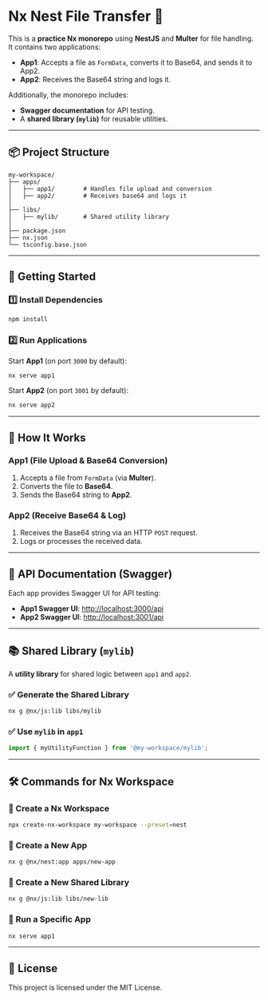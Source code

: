 # Nx Nest File Transfer 🚀

This is a **practice Nx monorepo** using **NestJS** and **Multer** for file handling.  
It contains two applications:
- **App1**: Accepts a file as `FormData`, converts it to Base64, and sends it to App2.
- **App2**: Receives the Base64 string and logs it.

Additionally, the monorepo includes:
- **Swagger documentation** for API testing.
- A **shared library (`mylib`)** for reusable utilities.

---

## 📦 Project Structure

```
my-workspace/
├── apps/
│   ├── app1/        # Handles file upload and conversion
│   ├── app2/        # Receives base64 and logs it
│
├── libs/
│   ├── mylib/       # Shared utility library
│
├── package.json
├── nx.json
└── tsconfig.base.json
```

---

## 🚀 Getting Started

### 1️⃣ Install Dependencies
```sh
npm install
```

### 2️⃣ Run Applications
Start **App1** (on port `3000` by default):
```sh
nx serve app1
```
Start **App2** (on port `3001` by default):
```sh
nx serve app2
```
---

## 🔄 How It Works

### **App1 (File Upload & Base64 Conversion)**
1. Accepts a file from `FormData` (via **Multer**).
2. Converts the file to **Base64**.
3. Sends the Base64 string to **App2**.

### **App2 (Receive Base64 & Log)**
1. Receives the Base64 string via an HTTP `POST` request.
2. Logs or processes the received data.

---

## 📜 API Documentation (Swagger)
Each app provides Swagger UI for API testing:

- **App1 Swagger UI**: [http://localhost:3000/api](http://localhost:3000/api)
- **App2 Swagger UI**: [http://localhost:3001/api](http://localhost:3001/api)

---

## 📚 Shared Library (`mylib`)
A **utility library** for shared logic between `app1` and `app2`.

### ✅ Generate the Shared Library
```sh
nx g @nx/js:lib libs/mylib
```

### ✅ Use `mylib` in `app1`
```typescript
import { myUtilityFunction } from '@my-workspace/mylib';
```

---

## 🛠 Commands for Nx Workspace

### 📌 Create a Nx Workspace
```sh
npx create-nx-workspace my-workspace --preset=nest
```

### 📌 Create a New App
```sh
nx g @nx/nest:app apps/new-app
```

### 📌 Create a New Shared Library
```sh
nx g @nx/js:lib libs/new-lib
```

### 📌 Run a Specific App
```sh
nx serve app1
```
---

## 📜 License
This project is licensed under the MIT License.
